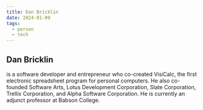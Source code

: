 ```yaml
---
title: Dan Bricklin
date: 2024-01-09
tags:
  - person
  - tech
---
```

## Dan Bricklin
is a software developer and entrepreneur who co-created VisiCalc, the first electronic spreadsheet program for personal computers. He also co-founded Software Arts, Lotus Development Corporation, Slate Corporation, Trellix Corporation, and Alpha Software Corporation. He is currently an adjunct professor at Babson College. 